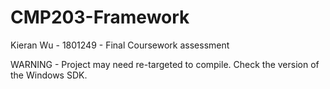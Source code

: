 # CMP203-Framework
Kieran Wu - 1801249 - Final Coursework assessment

WARNING - Project may need re-targeted to compile. Check the version of the Windows SDK.
